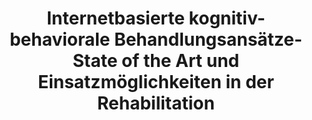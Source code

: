 --- 
abstract: '' 
authors: 
 - J Lin
 -  admin
 -  D Lehr
 -  M Berking
 -  H Baumeister
doi: '' 
featured: false 
publication: '*Die Rehabilitation*, 100' 
publication_short: '' 
publishDate: '2013-01-01' 
title: 'Internetbasierte kognitiv-behaviorale Behandlungsansätze- State of the Art und Einsatzmöglichkeiten in der Rehabilitation' 
url_code: '' 
url_dataset: '' 
url_pdf: '' 
url_poster: '' 
url_project: '' 
url_slides: '' 
url_source: '' 
url_video: '' 
---